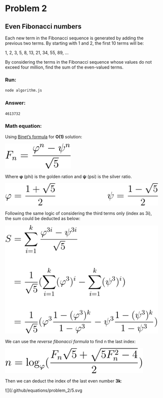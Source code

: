 # Problem 2

## Even Fibonacci numbers

Each new term in the Fibonacci sequence is generated by adding the previous two terms. By starting with 1 and 2, the first 10 terms will be:

1, 2, 3, 5, 8, 13, 21, 34, 55, 89, ...

By considering the terms in the Fibonacci sequence whose values do not exceed four million, find the sum of the even-valued terms.

### Run:

```sh
node algorithm.js
```

### Answer:
`4613732`

### Math equation:

Using [Binet’s formula](https://en.wikipedia.org/wiki/Fibonacci_number#Relation_to_the_golden_ratio) for **O(1)** solution:

![](/.github/equations/problem_2/1.svg)

Where **φ** (phi) is the golden ration and **ψ** (psi) is the silver ratio.

![](/.github/equations/problem_2/2.svg)

Following the same logic of considering the third terms only (index as 3i), the sum could be deducted as below:

![](/.github/equations/problem_2/3.svg)

We can use the *reverse fibonacci formula* to find n the last index:

![](/.github/equations/problem_2/4.svg)

Then we can deduct the index of the last even number **3k**:

![](/.github/equations/problem_2/5.svg